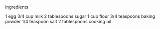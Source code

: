 Ingredients

1 egg
3/4 cup milk
2 tablespoons sugar
1 cup flour
3/4 teaspoons baking powder
1/4 teaspoon salt
2 tablespoons cooking oil
